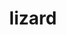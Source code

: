 ---
title: "lizard"
layout: cache
categories: [package, develop]
meta: {"versions": ["1.0", "2.0"], "compilers": ["cce@=15.0.1", "gcc@=10.3.0", "gcc@=11.1.0", "gcc@=11.4.0", "gcc@=12.3.0", "gcc@=7.3.1", "gcc@=9.4.0"], "oss": ["amzn2", "rhel8", "sle_hpc15", "ubuntu20.04", "ubuntu22.04"], "platforms": ["linux"], "targets": ["aarch64", "neoverse_n1", "neoverse_v1", "neoverse_v2", "ppc64le", "x86_64_v3", "x86_64_v4", "zen4"], "stacks": ["aws-isc", "aws-isc-aarch64", "aws-pcluster-neoverse_v1", "aws-pcluster-x86_64_v4", "data-vis-sdk", "e4s", "e4s-cray-rhel", "e4s-cray-sles", "e4s-neoverse-v2", "e4s-neoverse_v1", "e4s-power", "e4s-rocm-external", "root"], "num_specs": 40, "num_specs_by_stack": {"aws-isc-aarch64": 6, "root": 40, "aws-pcluster-neoverse_v1": 4, "aws-pcluster-x86_64_v4": 4, "aws-isc": 3, "e4s-cray-rhel": 3, "e4s-cray-sles": 3, "e4s-power": 3, "data-vis-sdk": 3, "e4s-neoverse_v1": 4, "e4s-neoverse-v2": 4, "e4s": 3, "e4s-rocm-external": 3}}
spec_details: [{"hash": "m2msnztqanujpsevkqnagxizxk7lqo5h", "compiler": "gcc@=7.3.1", "versions": ["1.0"], "os": "amzn2", "platform": "linux", "target": "aarch64", "variants": ["build_system=makefile", "patches=4895619"], "stacks": ["aws-isc-aarch64", "root"], "size": "-", "tarball": "https://binaries.spack.io/develop/build_cache/linux-amzn2-aarch64/gcc-7.3.1/lizard-1.0/linux-amzn2-aarch64-gcc-7.3.1-lizard-1.0-m2msnztqanujpsevkqnagxizxk7lqo5h.spack"}, {"hash": "crsrfln2bkpaqyvlafdodbqyqjwkz2gw", "compiler": "gcc@=7.3.1", "versions": ["2.0"], "os": "amzn2", "platform": "linux", "target": "aarch64", "variants": ["build_system=makefile"], "stacks": ["aws-isc-aarch64", "root"], "size": "-", "tarball": "https://binaries.spack.io/develop/build_cache/linux-amzn2-aarch64/gcc-7.3.1/lizard-2.0/linux-amzn2-aarch64-gcc-7.3.1-lizard-2.0-crsrfln2bkpaqyvlafdodbqyqjwkz2gw.spack"}, {"hash": "4c2lth6e43pktzipgt4ffabnad2fq3rq", "compiler": "gcc@=7.3.1", "versions": ["1.0"], "os": "amzn2", "platform": "linux", "target": "aarch64", "variants": ["build_system=makefile", "patches=4895619"], "stacks": ["aws-isc-aarch64", "root"], "size": "-", "tarball": "https://binaries.spack.io/develop/build_cache/linux-amzn2-aarch64/gcc-7.3.1/lizard-1.0/linux-amzn2-aarch64-gcc-7.3.1-lizard-1.0-4c2lth6e43pktzipgt4ffabnad2fq3rq.spack"}, {"hash": "nnojzc7kz6kugbtdmugvyweoywnw2d3g", "compiler": "gcc@=12.3.0", "versions": ["2.0"], "os": "amzn2", "platform": "linux", "target": "neoverse_n1", "variants": ["build_system=makefile"], "stacks": ["root", "aws-pcluster-neoverse_v1"], "size": "-", "tarball": "https://binaries.spack.io/develop/build_cache/linux-amzn2-neoverse_n1/gcc-12.3.0/lizard-2.0/linux-amzn2-neoverse_n1-gcc-12.3.0-lizard-2.0-nnojzc7kz6kugbtdmugvyweoywnw2d3g.spack"}, {"hash": "zg7sgfiqnn6vrmd5fxiinl65czihr6hj", "compiler": "gcc@=12.3.0", "versions": ["1.0"], "os": "amzn2", "platform": "linux", "target": "neoverse_n1", "variants": ["build_system=makefile", "patches=4895619"], "stacks": ["root", "aws-pcluster-neoverse_v1"], "size": "-", "tarball": "https://binaries.spack.io/develop/build_cache/linux-amzn2-neoverse_n1/gcc-12.3.0/lizard-1.0/linux-amzn2-neoverse_n1-gcc-12.3.0-lizard-1.0-zg7sgfiqnn6vrmd5fxiinl65czihr6hj.spack"}, {"hash": "udpwufy5g2ypranwzdaxpja3g6vuj6el", "compiler": "gcc@=7.3.1", "versions": ["2.0"], "os": "amzn2", "platform": "linux", "target": "neoverse_n1", "variants": ["build_system=makefile"], "stacks": ["aws-isc-aarch64", "root"], "size": "-", "tarball": "https://binaries.spack.io/develop/build_cache/linux-amzn2-neoverse_n1/gcc-7.3.1/lizard-2.0/linux-amzn2-neoverse_n1-gcc-7.3.1-lizard-2.0-udpwufy5g2ypranwzdaxpja3g6vuj6el.spack"}, {"hash": "3ylifzp4wmqxigkot37eremun4biwa3a", "compiler": "gcc@=7.3.1", "versions": ["1.0"], "os": "amzn2", "platform": "linux", "target": "neoverse_n1", "variants": ["build_system=makefile", "patches=4895619"], "stacks": ["aws-isc-aarch64", "root"], "size": "-", "tarball": "https://binaries.spack.io/develop/build_cache/linux-amzn2-neoverse_n1/gcc-7.3.1/lizard-1.0/linux-amzn2-neoverse_n1-gcc-7.3.1-lizard-1.0-3ylifzp4wmqxigkot37eremun4biwa3a.spack"}, {"hash": "3iov6qp3ef25pzyaacwcpqmkflp67qkp", "compiler": "gcc@=7.3.1", "versions": ["1.0"], "os": "amzn2", "platform": "linux", "target": "neoverse_n1", "variants": ["build_system=makefile", "patches=4895619"], "stacks": ["aws-isc-aarch64", "root"], "size": "-", "tarball": "https://binaries.spack.io/develop/build_cache/linux-amzn2-neoverse_n1/gcc-7.3.1/lizard-1.0/linux-amzn2-neoverse_n1-gcc-7.3.1-lizard-1.0-3iov6qp3ef25pzyaacwcpqmkflp67qkp.spack"}, {"hash": "zvtedhze5qheyc6dil764it4qitzkp7f", "compiler": "gcc@=12.3.0", "versions": ["1.0"], "os": "amzn2", "platform": "linux", "target": "neoverse_v1", "variants": ["build_system=makefile", "patches=4895619"], "stacks": ["root", "aws-pcluster-neoverse_v1"], "size": "-", "tarball": "https://binaries.spack.io/develop/build_cache/linux-amzn2-neoverse_v1/gcc-12.3.0/lizard-1.0/linux-amzn2-neoverse_v1-gcc-12.3.0-lizard-1.0-zvtedhze5qheyc6dil764it4qitzkp7f.spack"}, {"hash": "57ldbb432k2du4pnaikyimjzyfjmuidv", "compiler": "gcc@=12.3.0", "versions": ["2.0"], "os": "amzn2", "platform": "linux", "target": "neoverse_v1", "variants": ["build_system=makefile"], "stacks": ["root", "aws-pcluster-neoverse_v1"], "size": "-", "tarball": "https://binaries.spack.io/develop/build_cache/linux-amzn2-neoverse_v1/gcc-12.3.0/lizard-2.0/linux-amzn2-neoverse_v1-gcc-12.3.0-lizard-2.0-57ldbb432k2du4pnaikyimjzyfjmuidv.spack"}, {"hash": "r6667ggx4qcislbaojsrnz5f4fiziibp", "compiler": "gcc@=12.3.0", "versions": ["2.0"], "os": "amzn2", "platform": "linux", "target": "x86_64_v3", "variants": ["build_system=makefile"], "stacks": ["aws-pcluster-x86_64_v4", "root"], "size": "-", "tarball": "https://binaries.spack.io/develop/build_cache/linux-amzn2-x86_64_v3/gcc-12.3.0/lizard-2.0/linux-amzn2-x86_64_v3-gcc-12.3.0-lizard-2.0-r6667ggx4qcislbaojsrnz5f4fiziibp.spack"}, {"hash": "eqprj5rx27ykehk4megfnh52s3txpd6j", "compiler": "gcc@=12.3.0", "versions": ["1.0"], "os": "amzn2", "platform": "linux", "target": "x86_64_v3", "variants": ["build_system=makefile", "patches=4895619"], "stacks": ["aws-pcluster-x86_64_v4", "root"], "size": "-", "tarball": "https://binaries.spack.io/develop/build_cache/linux-amzn2-x86_64_v3/gcc-12.3.0/lizard-1.0/linux-amzn2-x86_64_v3-gcc-12.3.0-lizard-1.0-eqprj5rx27ykehk4megfnh52s3txpd6j.spack"}, {"hash": "eznisan5z57jbjictp4s7rs4k5b7ueuo", "compiler": "gcc@=7.3.1", "versions": ["1.0"], "os": "amzn2", "platform": "linux", "target": "x86_64_v3", "variants": ["build_system=makefile", "patches=4895619"], "stacks": ["aws-isc", "root"], "size": "-", "tarball": "https://binaries.spack.io/develop/build_cache/linux-amzn2-x86_64_v3/gcc-7.3.1/lizard-1.0/linux-amzn2-x86_64_v3-gcc-7.3.1-lizard-1.0-eznisan5z57jbjictp4s7rs4k5b7ueuo.spack"}, {"hash": "3fo6ohg4d4va22cfhrtgkip7o3xarf32", "compiler": "gcc@=7.3.1", "versions": ["1.0"], "os": "amzn2", "platform": "linux", "target": "x86_64_v3", "variants": ["build_system=makefile", "patches=4895619"], "stacks": ["aws-isc", "root"], "size": "-", "tarball": "https://binaries.spack.io/develop/build_cache/linux-amzn2-x86_64_v3/gcc-7.3.1/lizard-1.0/linux-amzn2-x86_64_v3-gcc-7.3.1-lizard-1.0-3fo6ohg4d4va22cfhrtgkip7o3xarf32.spack"}, {"hash": "ilhgekgg6ciiqxmhdu6luosgooivvdel", "compiler": "gcc@=7.3.1", "versions": ["2.0"], "os": "amzn2", "platform": "linux", "target": "x86_64_v3", "variants": ["build_system=makefile"], "stacks": ["aws-isc", "root"], "size": "-", "tarball": "https://binaries.spack.io/develop/build_cache/linux-amzn2-x86_64_v3/gcc-7.3.1/lizard-2.0/linux-amzn2-x86_64_v3-gcc-7.3.1-lizard-2.0-ilhgekgg6ciiqxmhdu6luosgooivvdel.spack"}, {"hash": "zooeuthl27iqnzllhvpsa4lr7rt6g6zp", "compiler": "gcc@=12.3.0", "versions": ["2.0"], "os": "amzn2", "platform": "linux", "target": "x86_64_v4", "variants": ["build_system=makefile"], "stacks": ["aws-pcluster-x86_64_v4", "root"], "size": "-", "tarball": "https://binaries.spack.io/develop/build_cache/linux-amzn2-x86_64_v4/gcc-12.3.0/lizard-2.0/linux-amzn2-x86_64_v4-gcc-12.3.0-lizard-2.0-zooeuthl27iqnzllhvpsa4lr7rt6g6zp.spack"}, {"hash": "4namx3jxrujtzrlyuply2hvhugbwczrs", "compiler": "gcc@=12.3.0", "versions": ["1.0"], "os": "amzn2", "platform": "linux", "target": "x86_64_v4", "variants": ["build_system=makefile", "patches=4895619"], "stacks": ["aws-pcluster-x86_64_v4", "root"], "size": "-", "tarball": "https://binaries.spack.io/develop/build_cache/linux-amzn2-x86_64_v4/gcc-12.3.0/lizard-1.0/linux-amzn2-x86_64_v4-gcc-12.3.0-lizard-1.0-4namx3jxrujtzrlyuply2hvhugbwczrs.spack"}, {"hash": "pfaaxbiym74lyykoof5emeh4qcn3myix", "compiler": "cce@=15.0.1", "versions": ["1.0"], "os": "rhel8", "platform": "linux", "target": "zen4", "variants": ["build_system=makefile", "patches=4895619"], "stacks": ["e4s-cray-rhel", "root"], "size": "-", "tarball": "https://binaries.spack.io/develop/build_cache/linux-rhel8-zen4/cce-15.0.1/lizard-1.0/linux-rhel8-zen4-cce-15.0.1-lizard-1.0-pfaaxbiym74lyykoof5emeh4qcn3myix.spack"}, {"hash": "s6jxy5td4dyyyc77suwqagyruywhqiwa", "compiler": "cce@=15.0.1", "versions": ["2.0"], "os": "rhel8", "platform": "linux", "target": "zen4", "variants": ["build_system=makefile"], "stacks": ["e4s-cray-rhel", "root"], "size": "-", "tarball": "https://binaries.spack.io/develop/build_cache/linux-rhel8-zen4/cce-15.0.1/lizard-2.0/linux-rhel8-zen4-cce-15.0.1-lizard-2.0-s6jxy5td4dyyyc77suwqagyruywhqiwa.spack"}, {"hash": "wzhfhbdvioyt67f7ya5aiyxajtkndj7h", "compiler": "cce@=15.0.1", "versions": ["1.0"], "os": "rhel8", "platform": "linux", "target": "zen4", "variants": ["build_system=makefile", "patches=4895619"], "stacks": ["e4s-cray-rhel", "root"], "size": "-", "tarball": "https://binaries.spack.io/develop/build_cache/linux-rhel8-zen4/cce-15.0.1/lizard-1.0/linux-rhel8-zen4-cce-15.0.1-lizard-1.0-wzhfhbdvioyt67f7ya5aiyxajtkndj7h.spack"}, {"hash": "2hc7rc7xqmlbu7cm62xy5kmy6s2dlpey", "compiler": "gcc@=10.3.0", "versions": ["1.0"], "os": "sle_hpc15", "platform": "linux", "target": "x86_64_v4", "variants": ["build_system=makefile", "patches=4895619"], "stacks": ["e4s-cray-sles", "root"], "size": "-", "tarball": "https://binaries.spack.io/develop/build_cache/linux-sle_hpc15-x86_64_v4/gcc-10.3.0/lizard-1.0/linux-sle_hpc15-x86_64_v4-gcc-10.3.0-lizard-1.0-2hc7rc7xqmlbu7cm62xy5kmy6s2dlpey.spack"}, {"hash": "42g2qmxzcmh32swtefgzxnu22b5uh2ub", "compiler": "gcc@=10.3.0", "versions": ["2.0"], "os": "sle_hpc15", "platform": "linux", "target": "x86_64_v4", "variants": ["build_system=makefile"], "stacks": ["e4s-cray-sles", "root"], "size": "-", "tarball": "https://binaries.spack.io/develop/build_cache/linux-sle_hpc15-x86_64_v4/gcc-10.3.0/lizard-2.0/linux-sle_hpc15-x86_64_v4-gcc-10.3.0-lizard-2.0-42g2qmxzcmh32swtefgzxnu22b5uh2ub.spack"}, {"hash": "domu6r7xl7poj2flfcy5i5oweam5t65t", "compiler": "gcc@=10.3.0", "versions": ["1.0"], "os": "sle_hpc15", "platform": "linux", "target": "x86_64_v4", "variants": ["build_system=makefile", "patches=4895619"], "stacks": ["e4s-cray-sles", "root"], "size": "-", "tarball": "https://binaries.spack.io/develop/build_cache/linux-sle_hpc15-x86_64_v4/gcc-10.3.0/lizard-1.0/linux-sle_hpc15-x86_64_v4-gcc-10.3.0-lizard-1.0-domu6r7xl7poj2flfcy5i5oweam5t65t.spack"}, {"hash": "4ltj3zsdm7coaigkmvawsap4ivd2pu4r", "compiler": "gcc@=9.4.0", "versions": ["1.0"], "os": "ubuntu20.04", "platform": "linux", "target": "ppc64le", "variants": ["build_system=makefile", "patches=4895619"], "stacks": ["e4s-power", "root"], "size": "-", "tarball": "https://binaries.spack.io/develop/build_cache/linux-ubuntu20.04-ppc64le/gcc-9.4.0/lizard-1.0/linux-ubuntu20.04-ppc64le-gcc-9.4.0-lizard-1.0-4ltj3zsdm7coaigkmvawsap4ivd2pu4r.spack"}, {"hash": "lu72iqa67kw6ze6r2fhtu3eyp2czk5xj", "compiler": "gcc@=9.4.0", "versions": ["2.0"], "os": "ubuntu20.04", "platform": "linux", "target": "ppc64le", "variants": ["build_system=makefile"], "stacks": ["e4s-power", "root"], "size": "-", "tarball": "https://binaries.spack.io/develop/build_cache/linux-ubuntu20.04-ppc64le/gcc-9.4.0/lizard-2.0/linux-ubuntu20.04-ppc64le-gcc-9.4.0-lizard-2.0-lu72iqa67kw6ze6r2fhtu3eyp2czk5xj.spack"}, {"hash": "ss4kae5upvkfpfsi5jroj7lfkef4637y", "compiler": "gcc@=9.4.0", "versions": ["1.0"], "os": "ubuntu20.04", "platform": "linux", "target": "ppc64le", "variants": ["build_system=makefile", "patches=4895619"], "stacks": ["e4s-power", "root"], "size": "-", "tarball": "https://binaries.spack.io/develop/build_cache/linux-ubuntu20.04-ppc64le/gcc-9.4.0/lizard-1.0/linux-ubuntu20.04-ppc64le-gcc-9.4.0-lizard-1.0-ss4kae5upvkfpfsi5jroj7lfkef4637y.spack"}, {"hash": "aabbktnppitvxycnhyjlkmsemejqwskt", "compiler": "gcc@=11.1.0", "versions": ["1.0"], "os": "ubuntu20.04", "platform": "linux", "target": "x86_64_v3", "variants": ["build_system=makefile", "patches=4895619"], "stacks": ["data-vis-sdk", "root"], "size": "-", "tarball": "https://binaries.spack.io/develop/build_cache/linux-ubuntu20.04-x86_64_v3/gcc-11.1.0/lizard-1.0/linux-ubuntu20.04-x86_64_v3-gcc-11.1.0-lizard-1.0-aabbktnppitvxycnhyjlkmsemejqwskt.spack"}, {"hash": "6ic6ae5lxhys75zcapv6sbnfiwto6z3t", "compiler": "gcc@=11.1.0", "versions": ["2.0"], "os": "ubuntu20.04", "platform": "linux", "target": "x86_64_v3", "variants": ["build_system=makefile"], "stacks": ["data-vis-sdk", "root"], "size": "-", "tarball": "https://binaries.spack.io/develop/build_cache/linux-ubuntu20.04-x86_64_v3/gcc-11.1.0/lizard-2.0/linux-ubuntu20.04-x86_64_v3-gcc-11.1.0-lizard-2.0-6ic6ae5lxhys75zcapv6sbnfiwto6z3t.spack"}, {"hash": "endte3qgdcu6zscybibqw2kj6hwskw7r", "compiler": "gcc@=11.1.0", "versions": ["1.0"], "os": "ubuntu20.04", "platform": "linux", "target": "x86_64_v3", "variants": ["build_system=makefile", "patches=4895619"], "stacks": ["data-vis-sdk", "root"], "size": "-", "tarball": "https://binaries.spack.io/develop/build_cache/linux-ubuntu20.04-x86_64_v3/gcc-11.1.0/lizard-1.0/linux-ubuntu20.04-x86_64_v3-gcc-11.1.0-lizard-1.0-endte3qgdcu6zscybibqw2kj6hwskw7r.spack"}, {"hash": "memtilskff4ey6xhag6d7uod5umlan37", "compiler": "gcc@=11.4.0", "versions": ["1.0"], "os": "ubuntu22.04", "platform": "linux", "target": "neoverse_v1", "variants": ["build_system=makefile", "patches=4895619"], "stacks": ["root", "e4s-neoverse_v1"], "size": "-", "tarball": "https://binaries.spack.io/develop/build_cache/linux-ubuntu22.04-neoverse_v1/gcc-11.4.0/lizard-1.0/linux-ubuntu22.04-neoverse_v1-gcc-11.4.0-lizard-1.0-memtilskff4ey6xhag6d7uod5umlan37.spack"}, {"hash": "aqcnbgiibmm3iac2uh5p3oid52gkhgux", "compiler": "gcc@=11.4.0", "versions": ["2.0"], "os": "ubuntu22.04", "platform": "linux", "target": "neoverse_v1", "variants": ["build_system=makefile"], "stacks": ["root", "e4s-neoverse_v1"], "size": "-", "tarball": "https://binaries.spack.io/develop/build_cache/linux-ubuntu22.04-neoverse_v1/gcc-11.4.0/lizard-2.0/linux-ubuntu22.04-neoverse_v1-gcc-11.4.0-lizard-2.0-aqcnbgiibmm3iac2uh5p3oid52gkhgux.spack"}, {"hash": "2beqyel5oykn33azqsknt4y7qtcclyur", "compiler": "gcc@=11.4.0", "versions": ["1.0"], "os": "ubuntu22.04", "platform": "linux", "target": "neoverse_v1", "variants": ["build_system=makefile", "patches=4895619"], "stacks": ["root", "e4s-neoverse_v1"], "size": "-", "tarball": "https://binaries.spack.io/develop/build_cache/linux-ubuntu22.04-neoverse_v1/gcc-11.4.0/lizard-1.0/linux-ubuntu22.04-neoverse_v1-gcc-11.4.0-lizard-1.0-2beqyel5oykn33azqsknt4y7qtcclyur.spack"}, {"hash": "552hzzcil7bhcjwohwompaimxvnex2gg", "compiler": "gcc@=11.4.0", "versions": ["1.0"], "os": "ubuntu22.04", "platform": "linux", "target": "neoverse_v1", "variants": ["build_system=makefile", "patches=4895619"], "stacks": ["root", "e4s-neoverse_v1"], "size": "-", "tarball": "https://binaries.spack.io/develop/build_cache/linux-ubuntu22.04-neoverse_v1/gcc-11.4.0/lizard-1.0/linux-ubuntu22.04-neoverse_v1-gcc-11.4.0-lizard-1.0-552hzzcil7bhcjwohwompaimxvnex2gg.spack"}, {"hash": "2vzyijf62xwigdvbvkizsvgdc7pdormf", "compiler": "gcc@=11.4.0", "versions": ["1.0"], "os": "ubuntu22.04", "platform": "linux", "target": "neoverse_v2", "variants": ["build_system=makefile", "patches=4895619"], "stacks": ["e4s-neoverse-v2", "root"], "size": "-", "tarball": "https://binaries.spack.io/develop/build_cache/linux-ubuntu22.04-neoverse_v2/gcc-11.4.0/lizard-1.0/linux-ubuntu22.04-neoverse_v2-gcc-11.4.0-lizard-1.0-2vzyijf62xwigdvbvkizsvgdc7pdormf.spack"}, {"hash": "eotoox52yzyj2bvkuxujmrrk7wbvvglb", "compiler": "gcc@=11.4.0", "versions": ["2.0"], "os": "ubuntu22.04", "platform": "linux", "target": "neoverse_v2", "variants": ["build_system=makefile"], "stacks": ["e4s-neoverse-v2", "root"], "size": "-", "tarball": "https://binaries.spack.io/develop/build_cache/linux-ubuntu22.04-neoverse_v2/gcc-11.4.0/lizard-2.0/linux-ubuntu22.04-neoverse_v2-gcc-11.4.0-lizard-2.0-eotoox52yzyj2bvkuxujmrrk7wbvvglb.spack"}, {"hash": "bzrd5jjg47tfqewyiekhozk3uiz22m6v", "compiler": "gcc@=11.4.0", "versions": ["1.0"], "os": "ubuntu22.04", "platform": "linux", "target": "neoverse_v2", "variants": ["build_system=makefile", "patches=4895619"], "stacks": ["e4s-neoverse-v2", "root"], "size": "-", "tarball": "https://binaries.spack.io/develop/build_cache/linux-ubuntu22.04-neoverse_v2/gcc-11.4.0/lizard-1.0/linux-ubuntu22.04-neoverse_v2-gcc-11.4.0-lizard-1.0-bzrd5jjg47tfqewyiekhozk3uiz22m6v.spack"}, {"hash": "p66n34ch4eqs2zua6qywu4gzbfmsxlu3", "compiler": "gcc@=11.4.0", "versions": ["1.0"], "os": "ubuntu22.04", "platform": "linux", "target": "neoverse_v2", "variants": ["build_system=makefile", "patches=4895619"], "stacks": ["e4s-neoverse-v2", "root"], "size": "-", "tarball": "https://binaries.spack.io/develop/build_cache/linux-ubuntu22.04-neoverse_v2/gcc-11.4.0/lizard-1.0/linux-ubuntu22.04-neoverse_v2-gcc-11.4.0-lizard-1.0-p66n34ch4eqs2zua6qywu4gzbfmsxlu3.spack"}, {"hash": "c3dkemeqaz3ridvjchljacnlzolxwsaw", "compiler": "gcc@=11.4.0", "versions": ["2.0"], "os": "ubuntu22.04", "platform": "linux", "target": "x86_64_v3", "variants": ["build_system=makefile"], "stacks": ["e4s", "e4s-rocm-external", "root"], "size": "-", "tarball": "https://binaries.spack.io/develop/build_cache/linux-ubuntu22.04-x86_64_v3/gcc-11.4.0/lizard-2.0/linux-ubuntu22.04-x86_64_v3-gcc-11.4.0-lizard-2.0-c3dkemeqaz3ridvjchljacnlzolxwsaw.spack"}, {"hash": "7wzl5rt7oafnmnrdivs2t7px6ejxhrkx", "compiler": "gcc@=11.4.0", "versions": ["1.0"], "os": "ubuntu22.04", "platform": "linux", "target": "x86_64_v3", "variants": ["build_system=makefile", "patches=4895619"], "stacks": ["e4s", "e4s-rocm-external", "root"], "size": "-", "tarball": "https://binaries.spack.io/develop/build_cache/linux-ubuntu22.04-x86_64_v3/gcc-11.4.0/lizard-1.0/linux-ubuntu22.04-x86_64_v3-gcc-11.4.0-lizard-1.0-7wzl5rt7oafnmnrdivs2t7px6ejxhrkx.spack"}, {"hash": "clkwjtm5iraj72ghql2fvu4j7ysdhtze", "compiler": "gcc@=11.4.0", "versions": ["1.0"], "os": "ubuntu22.04", "platform": "linux", "target": "x86_64_v3", "variants": ["build_system=makefile", "patches=4895619"], "stacks": ["e4s", "e4s-rocm-external", "root"], "size": "-", "tarball": "https://binaries.spack.io/develop/build_cache/linux-ubuntu22.04-x86_64_v3/gcc-11.4.0/lizard-1.0/linux-ubuntu22.04-x86_64_v3-gcc-11.4.0-lizard-1.0-clkwjtm5iraj72ghql2fvu4j7ysdhtze.spack"}]
---